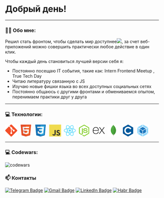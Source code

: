 
# Добрый день!

---

### :man_technologist: Обо мне:

Решил стать фронтом, чтобы сделать мир доступнее<img src="https://media.giphy.com/media/WUlplcMpOCEmTGBtBW/giphy.gif" width="30px">, за счет веб-приложений можно совершить практически любое действие в один клик.

Чтобы каждый день становиться лучшей версии себя я:
- Постоянно посещаю IT события, такие как: Intern Frontend Meetup , True Tech Day
- Читаю литературу связанную с JS
- Изучаю новые фишки языка во всех доступных социальных сетях
- Постоянно общаюсь с другими фронтами и обмениваемся опытом, перенимаем практики друг у друга



---

### 💻 Технологии:

<div>
  <img src="https://github.com/devicons/devicon/blob/master/icons/git/git-original.svg" title="git" alt="git" width="40" height="40"/>&nbsp
  <img src="https://github.com/devicons/devicon/blob/master/icons/html5/html5-original.svg" title="html5" alt="html5" width="40" height="40"/>&nbsp
  <img src="https://github.com/devicons/devicon/blob/master/icons/css3/css3-original.svg" title="css" alt="css" width="40" height="40"/>&nbsp
  <img src="https://github.com/devicons/devicon/blob/master/icons/javascript/javascript-original.svg" title="javascript" alt="javascript" width="40" height="40"/>&nbsp
  <img src="https://github.com/devicons/devicon/blob/master/icons/react/react-original.svg" title="reactjs" alt="reactjs" width="40" height="40"/>&nbsp
  <img src="https://github.com/devicons/devicon/blob/master/icons/nodejs/nodejs-original.svg" title="nodejs" alt="nodejs" width="40" height="40"/>&nbsp
  <img src="https://github.com/devicons/devicon/blob/master/icons/express/express-original.svg" title="express" alt="express" width="40" height="40"/>&nbsp
  <img src="https://github.com/devicons/devicon/blob/master/icons/mongodb/mongodb-original.svg" title="mongodb" alt="mongodb" width="40" height="40"/>&nbsp
  <img src="https://github.com/devicons/devicon/blob/master/icons/c/c-plain.svg" title="C" alt="C" width="40" height="40"/>&nbsp;
  <img src="https://github.com/devicons/devicon/blob/master/icons/webpack/webpack-original.svg" title="webpack" alt="webpack" width="40" height="40"/>&nbsp;
</div>

---




### 💻 Codewars:

![codewars](https://www.codewars.com/users/IvanDavydenkov/badges/large)


### :mailbox: Контакты

[![Telegram Badge](https://img.shields.io/badge/-Telegram-blue?style=flat&logo=Telegram&logoColor=white)](https://t.me/moyato) 
[![Gmail Badge](https://img.shields.io/badge/-Gmail-red?style=flat&logo=Gmail&logoColor=white)](mailto:moyatoatwork@gmail.com)
[![LinkedIn Badge](https://img.shields.io/badge/LinkedIn-0077B5?style=for-the-badge&logo=linkedin&logoColor=white)](https://www.linkedin.com/in/ivan-davydenkov-46a877263/)
[![Habr Badge](https://img.shields.io/badge/-Habr-red?style=flat&logo=Gmail&logoColor=white)](https://career.habr.com/moyato27)
